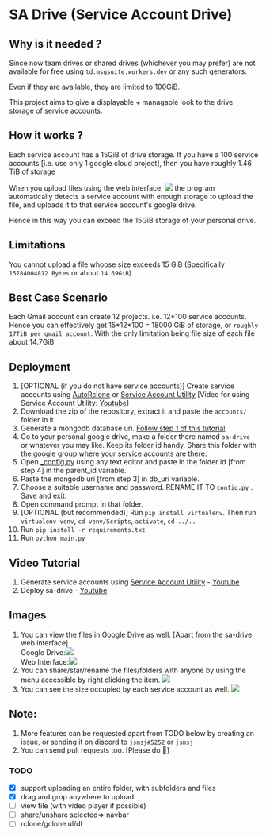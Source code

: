 # SA Drive (Service Account Drive)


## Why is it needed ?
Since now team drives or shared drives (whichever you may prefer) are not available for free using `td.msgsuite.workers.dev` or any such generators.

Even if they are available, they are limited to 100GiB.

This project aims to give a displayable + managable look to the drive storage of service accounts.

## How it works ?
Each service account has a 15GiB of drive storage. 
If you have a 100 service accounts [i.e. use only 1 google cloud project], then you have roughly 1.46 TiB of storage

When you upload files using the web interface, ![](https://i.imgur.com/x40pzu2.png) the program automatically detects a service account with enough storage to upload the file, and uploads it to that service account's google drive.

Hence in this way you can exceed the 15GiB storage of your personal drive.

## Limitations
You cannot upload a file whoose size exceeds 15 GiB (Specifically `15784004812 Bytes` or about `14.69GiB`)

## Best Case Scenario
Each Gmail account can create 12 projects. i.e. 12*100 service accounts. 
Hence you can effectively get 15\*12\*100 = 18000 GiB of storage, or `roughly 17TiB per gmail account`. With the only limitation being file size of each file about 14.7GiB


## Deployment

1. [OPTIONAL (if you do not have service accounts)] Create service accounts using [AutoRclone](https://github.com/xyou365/AutoRclone) or [Service Account Utility](./Service%20Account%20Utility/) [Video for using Service Account Utility: [Youtube](https://youtu.be/PlR6nXF7WNI)]
2. Download the zip of the repository, extract it and paste the `accounts/` folder in it.
3. Generate a mongodb database uri. [Follow step 1 of this tutorial](https://www.youtube.com/watch?v=MfnP1M0BW7Y)
4. Go to your personal google drive, make a folder there named `sa-drive` or whatever you may like. Keep its folder id handy. Share this folder with the google group where your service accounts are there.
5. Open [_config.py](./_config.py) using any text editor and paste in the folder id [from step 4] in the parent_id variable.
6. Paste the mongodb uri [from step 3] in db_uri variable.
7. Choose a suitable username and password. RENAME IT TO `config.py` . Save and exit.
8. Open command prompt in that folder.
9. [OPTIONAL (but recommended)] Run `pip install virtualenv`. Then run `virtualenv venv`, `cd venv/Scripts`, `activate`, `cd ../..`
10. Run `pip install -r requirements.txt`
11. Run `python main.py`

## Video Tutorial

1. Generate service accounts using [Service Account Utility](./Service%20Account%20Utility/) - [Youtube](https://youtu.be/PlR6nXF7WNI)
2. Deploy sa-drive - [Youtube](https://youtu.be/JzlYnIL6azY)
   
## Images
1. You can view the files in Google Drive as well. [Apart from the sa-drive web interface] <br>Google Drive:![](https://i.imgur.com/lUsxy5S.png)<br>Web Interface:![](https://i.imgur.com/0C6rbNZ.png)
2. You can share/star/rename the files/folders with anyone by using the menu accessible by right clicking the item. ![](https://i.imgur.com/m4N5qIn.png)
3. You can see the size occupied by each service account as well. ![](https://i.imgur.com/UK6OhSV.png)

## Note:
1. More features can be requested apart from TODO below by creating an issue, or sending it on discord to `jsmsj#5252` or `jsmsj`
2. You can send pull requests too. [Please do 🙏]

### TODO
- [x] support uploading an entire folder, with subfolders and files
- [x] drag and grop anywhere to upload
- [ ] view file (with video player if possible)
- [ ] share/unshare selected=> navbar
- [ ] rclone/gclone ul/dl